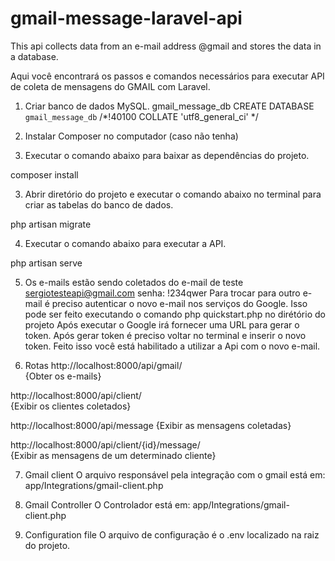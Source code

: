 # gmail-message-laravel-api
This api collects data from an e-mail address @gmail and stores the data in a database.

Aqui você encontrará os passos e comandos necessários para executar API de coleta de mensagens do GMAIL com Laravel.

1. Criar banco de dados MySQL.
gmail_message_db
CREATE DATABASE `gmail_message_db` /*!40100 COLLATE 'utf8_general_ci' */

2. Instalar Composer no computador (caso não tenha)

3. Executar o comando abaixo para baixar as dependências do projeto.

composer install

3. Abrir diretório do projeto e executar o comando abaixo no terminal para criar as tabelas do banco de dados.

php artisan migrate 

4. Executar o comando abaixo para executar a API.

php artisan serve

5. Os e-mails estão sendo coletados do e-mail de teste sergiotesteapi@gmail.com
senha: !234qwer
Para trocar para outro e-mail é preciso autenticar o novo e-mail nos serviços do Google. Isso pode ser feito executando o comando 
php quickstart.php no dirétório do projeto
Após executar o Google irá fornecer uma URL para gerar o token. Após gerar token é preciso voltar no terminal e inserir o novo token. Feito isso você está habilitado a utilizar a Api com o novo e-mail.

6. Rotas
http://localhost:8000/api/gmail/   
{Obter os e-mails}

http://localhost:8000/api/client/   
{Exibir os clientes coletados}

http://localhost:8000/api/message 
{Exibir as mensagens coletadas}

http://localhost:8000/api/client/{id}/message/  
{Exibir as mensagens de um determinado cliente}

7. Gmail client
O arquivo responsável pela integração com o gmail está em: app/Integrations/gmail-client.php

8. Gmail Controller
O Controlador está em: app/Integrations/gmail-client.php

9. Configuration file
O arquivo de configuração é o .env localizado na raiz do projeto.

